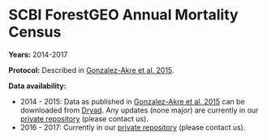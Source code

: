 # SCBI ForestGEO Annual Mortality Census

**Years:** 2014-2017

**Protocol:** Described in [Gonzalez-Akre et al. 2015](https://esajournals.onlinelibrary.wiley.com/doi/abs/10.1002/ecs2.1595).

**Data availability:**
- 2014 - 2015: Data as published in [Gonzalez-Akre et al. 2015](https://esajournals.onlinelibrary.wiley.com/doi/abs/10.1002/ecs2.1595) can be downloaded from [Dryad](https://datadryad.org//resource/doi:10.5061/dryad.v5h24). Any updates (none major) are currently in our [private repository](https://github.com/EcoClimLab/SCBI-ForestGEO-Data_private) (please contact us).
- 2016 - 2017: Currently in our [private repository](https://github.com/EcoClimLab/SCBI-ForestGEO-Data_private) (please contact us).
